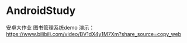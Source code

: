 # AndroidStudy
安卓大作业 图书管理系统demo 
演示：https://www.bilibili.com/video/BV1dX4y1M7Xm?share_source=copy_web
